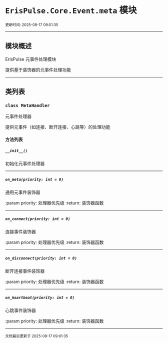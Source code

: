 # `ErisPulse.Core.Event.meta` 模块

<sup>更新时间: 2025-08-17 09:01:35</sup>

---

## 模块概述


ErisPulse 元事件处理模块

提供基于装饰器的元事件处理功能

---

## 类列表

### `class MetaHandler`

元事件处理器

提供元事件（如连接、断开连接、心跳等）的处理功能


#### 方法列表

##### `__init__()`

初始化元事件处理器

---

##### `on_meta(priority: int = 0)`

通用元事件装饰器

:param priority: 处理器优先级
:return: 装饰器函数

---

##### `on_connect(priority: int = 0)`

连接事件装饰器

:param priority: 处理器优先级
:return: 装饰器函数

---

##### `on_disconnect(priority: int = 0)`

断开连接事件装饰器

:param priority: 处理器优先级
:return: 装饰器函数

---

##### `on_heartbeat(priority: int = 0)`

心跳事件装饰器

:param priority: 处理器优先级
:return: 装饰器函数

---

<sub>文档最后更新于 2025-08-17 09:01:35</sub>